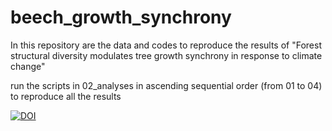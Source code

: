 # beech_growth_synchrony
In this repository are the data and codes to reproduce the results of "Forest structural diversity modulates tree growth synchrony in response to climate change"

run the scripts in 02_analyses in ascending sequential order (from 01 to 04) to reproduce all the results

<a href="https://zenodo.org/doi/10.5281/zenodo.10469193"><img src="https://zenodo.org/badge/740431056.svg" alt="DOI"></a>
